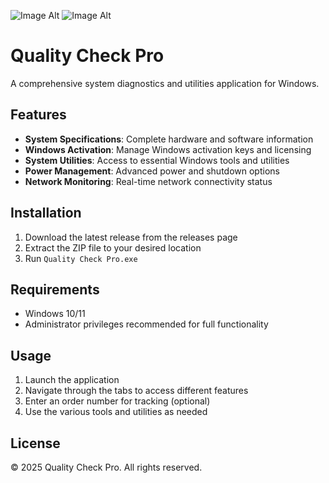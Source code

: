  ![Image Alt]([image_url](https://github.com/Mrfrulzraj/Quality-Check-Pro/blob/36c1af6d818694b2e1b6a9fb39d70b53c192aba5/quality-control.png))
 ![Image Alt]([image_url](https://github.com/Mrfrulzraj/Quality-Check-Pro/blob/36c1af6d818694b2e1b6a9fb39d70b53c192aba5/Screenshot.png))
# Quality Check Pro

A comprehensive system diagnostics and utilities application for Windows.

## Features

- **System Specifications**: Complete hardware and software information
- **Windows Activation**: Manage Windows activation keys and licensing
- **System Utilities**: Access to essential Windows tools and utilities
- **Power Management**: Advanced power and shutdown options
- **Network Monitoring**: Real-time network connectivity status

## Installation

1. Download the latest release from the releases page
2. Extract the ZIP file to your desired location
3. Run `Quality Check Pro.exe`

## Requirements

- Windows 10/11
- Administrator privileges recommended for full functionality

## Usage

1. Launch the application
2. Navigate through the tabs to access different features
3. Enter an order number for tracking (optional)
4. Use the various tools and utilities as needed

## License

© 2025 Quality Check Pro. All rights reserved.
